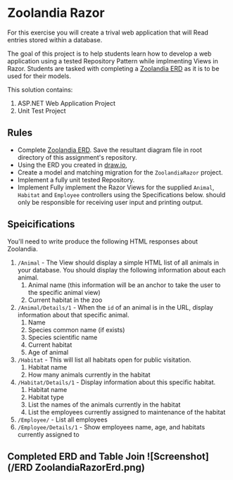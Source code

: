 # Zoolandia Razor

For this exercise you will create a trival web application that will Read entries stored within a database.

The goal of this project is to help students learn how to develop a web application using a tested Repository Pattern while implmenting Views in Razor. Students are tasked with completing a [Zoolandia ERD](./DBS_ZOOLANDIA_ERD.md) as it is to be used for their models.

This solution contains:
1. ASP.NET Web Application Project
2. Unit Test Project


## Rules

- Complete [Zoolandia ERD](./DBS_ZOOLANDIA_ERD.md). Save the resultant diagram file in root directory of this assignment's repository.
- Using the ERD you created in [draw.io](https://www.draw.io/),
- Create a model and matching migration for the `ZoolandiaRazor` project.
- Implement a fully unit tested Repository.
- Implement Fully implement the Razor Views for the supplied `Animal`, `Habitat` and `Employee` controllers using the Specifications below.
should only be responsible for receiving user input and printing output.


## Speicifications

You'll need to write produce the following HTML responses about Zoolandia.

1. `/Animal` - The View should display a simple HTML list of all animals in your database. You should display the following information about each animal.
    1. Animal name (this information will be an anchor to take the user to the specific animal view)
    1. Current habitat in the zoo
1. `/Animal/Details/1` - When the `id` of an animal is in the URL, display information about that specific animal.
    1. Name
    1. Species common name (if exists)
    1. Species scientific name
    1. Current habitat
    1. Age of animal
1. `/Habitat` - This will list all habitats open for public visitation.
    1. Habitat name
    1. How many animals currently in the habitat
1. `/Habitat/Details/1` - Display information about this specific habitat.
    1. Habitat name
    1. Habitat type
    1. List the names of the animals currently in the habitat
    1. List the employees currently assigned to maintenance of the habitat
1. `/Employee/` - List all employees
1. `/Employee/Details/1` - Show employees name, age, and habitats currently assigned to

## Completed ERD and Table Join ![Screenshot](/ERD ZoolandiaRazorErd.png)